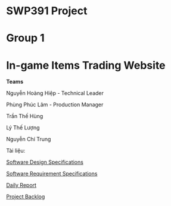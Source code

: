 # SWP391 Project
# Group 1 
# In-game Items Trading Website
  **Teams**
  
Nguyễn Hoàng Hiệp - Technical Leader

Phùng Phúc Lâm - Production Manager

Trần Thế Hùng 

Lý Thế Lượng

Nguyễn Chí Trung 

Tài liệu:

[Software Design Specifications](https://docs.google.com/document/d/1TcwIWhHrKaECqe70mnsV8_mucIcPwoZA-GE4UoVo7OM/edit#heading=h.tyjcwt)

[Software Requirement Specifications](https://docs.google.com/document/d/17vkZqQKNwW8uvyz9gE7J0moQE1pAq2jaMNaCkiHZf04/edit)

[Daily Report](https://docs.google.com/spreadsheets/d/1VWTJeDWcJItloYncrRG8kqn6nCSnTeA0DwjpmOvqU2Y/edit#gid=0)

[Project Backlog](https://docs.google.com/spreadsheets/d/1zN-EBGGo1EgroNjnxDXLT6dBLO7TpAEP/edit#gid=199086574)
